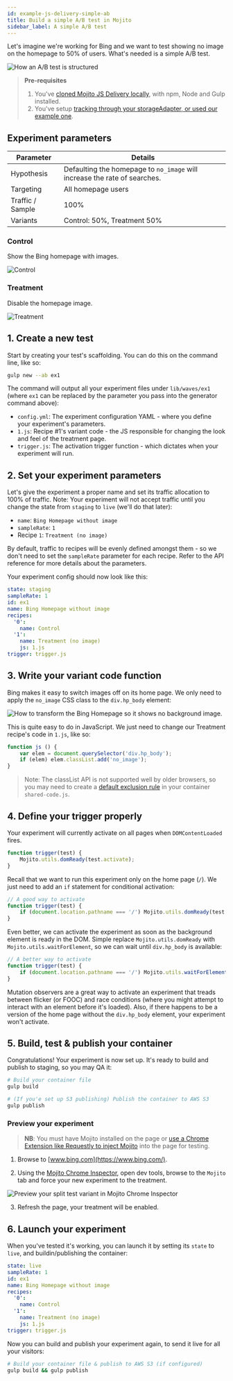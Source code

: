 ```yaml
---
id: example-js-delivery-simple-ab
title: Build a simple A/B test in Mojito
sidebar_label: A simple A/B test
---
```


Let's imagine we're working for Bing and we want to test showing no image on the homepage to 50% of users. What's needed is a simple A/B test.

![How an A/B test is structured](/img/examples/js-delivery-simple-ab.png)
<!-- https://mermaid-js.github.io/mermaid-live-editor/#/edit/eyJjb2RlIjoiZ3JhcGggTFJcbiAgQShUcmFmZmljKSAtLT58MTAwJXwgQntFeHBlcmltZW50fVxuICBCIC0tPnw1MCV8IERbQ29udHJvbF1cbiAgQiAtLT58NTAlfCBFW1RyZWF0bWVudF1cblx0XHQiLCJtZXJtYWlkIjp7InRoZW1lIjoiZGVmYXVsdCJ9LCJ1cGRhdGVFZGl0b3IiOmZhbHNlfQ -->


> **Pre-requisites** 
> 1) You've [cloned Mojito JS Delivery locally](https://github.com/mint-metrics/mojito-js-delivery), with npm, Node and Gulp installed. 
> 2) You've setup [tracking through your storageAdapter, or used our example one](/docs/js-delivery-api-storage-adapter#example-storage-adapter--test-object-override).

## Experiment parameters

| Parameter | Details |
|------------------|---------------------------------------------------------------------------|
| Hypothesis | Defaulting the homepage to `no_image` will increase the rate of searches. |
| Targeting | All homepage users |
| Traffic / Sample | 100% |
| Variants | Control: 50%, Treatment 50% |

### Control

Show the Bing homepage with images.

![Control](/img/examples/js-delivery-simple-ab-control.jpg)

### Treatment

Disable the homepage image.

![Treatment](/img/examples/js-delivery-simple-ab-treatment.png)

## 1. Create a new test 

Start by creating your test's scaffolding. You can do this on the command line, like so:

```sh
gulp new --ab ex1
```

The command will output all your experiment files under `lib/waves/ex1` (where `ex1` can be replaced by the parameter you pass into the generator command above):

 - `config.yml`: The experiment configuration YAML - where you define your experiment's parameters.
 - `1.js`: Recipe #1's variant code - the JS responsible for changing the look and feel of the treatment page.
 - `trigger.js`: The activation trigger function - which dictates when your experiment will run.

## 2. Set your experiment parameters

Let's give the experiment a proper name and set its traffic allocation to 100% of traffic. Note: Your experiment will not accept traffic until you change the state from `staging` to `live` (we'll do that later):

 - `name`: `Bing Homepage without image`
 - `sampleRate`: `1`
 - Recipe `1`: `Treatment (no image)`

By default, traffic to recipes will be evenly defined amongst them - so we don't need to set the `sampleRate` parameter for each recipe. Refer to the API reference for more details about the parameters.

Your experiment config should now look like this:

```yml
state: staging
sampleRate: 1
id: ex1
name: Bing Homepage without image
recipes:
  '0':
    name: Control
  '1':
    name: Treatment (no image)
    js: 1.js
trigger: trigger.js
```

## 3. Write your variant code function

Bing makes it easy to switch images off on its home page. We only need to apply the `no_image` CSS class to the `div.hp_body` element:

![How to transform the Bing Homepage so it shows no background image.](/img/examples/js-delivery-simple-ab-dom.png)

This is quite easy to do in JavaScript. We just need to change our Treatment recipe's code in `1.js`, like so:

```js
function js () {
    var elem = document.querySelector('div.hp_body');
    if (elem) elem.classList.add('no_image');
}
```

> Note: The classList API is not supported well by older browsers, so you may need to create a [default exclusion rule](js-delivery-customisation#default-exclusion-rule) in your container `shared-code.js`.

## 4. Define your trigger properly

Your experiment will currently activate on all pages when `DOMContentLoaded` fires.

```js
function trigger(test) {
    Mojito.utils.domReady(test.activate);
}
```

Recall that we want to run this experiment only on the home page (`/`). We just need to add an `if` statement for conditional activation:

```js
// A good way to activate
function trigger(test) {
    if (document.location.pathname === '/') Mojito.utils.domReady(test.activate);
}
```

Even better, we can activate the experiment as soon as the background element is ready in the DOM. Simple replace `Mojito.utils.domReady` with `Mojito.utils.waitForElement`, so we can wait until `div.hp_body` is available:

```js
// A better way to activate
function trigger(test) {
    if (document.location.pathname === '/') Mojito.utils.waitForElement('div.hp_body', test.activate);
}
```

Mutation observers are a great way to activate an experiment that treads between flicker (or FOOC) and race conditions (where you might attempt to interact with an element before it's loaded). Also, if there happens to be a version of the home page without the `div.hp_body` element, your experiment won't activate.

## 5. Build, test & publish your container

Congratulations! Your experiment is now set up. It's ready to build and publish to staging, so you may QA it:

```sh
# Build your container file
gulp build

# (If you'e set up S3 publishing) Publish the container to AWS S3
gulp publish
```

### Preview your experiment

> **NB**: You must have Mojito installed on the page or [use a Chrome Extension like Requestly to inject Mojito](example-js-delivery-requestly-staging) into the page for testing.

1. Browse to [www.bing.com](https://www.bing.com/). 

2. Using the [Mojito Chrome Inspector](https://chrome.google.com/webstore/detail/mojito-chrome-inspector/pogeofjajfmbkkbkpddgjfnadkajidpl), open dev tools, browse to the `Mojito` tab and force your new experiment to the treatment.

![Preview your split test variant in Mojito Chrome Inspector](/img/examples/js-delivery-simple-ab-preview.png)

3. Refresh the page, your treatment will be enabled.

## 6. Launch your experiment

When you've tested it's working, you can launch it by setting its `state` to `live`, and buildin/publishing the container:

```yml
state: live
sampleRate: 1
id: ex1
name: Bing Homepage without image
recipes:
  '0':
    name: Control
  '1':
    name: Treatment (no image)
    js: 1.js
trigger: trigger.js
```

Now you can build and publish your experiment again, to send it live for all your visitors:

```sh
# Build your container file & publish to AWS S3 (if configured)
gulp build && gulp publish
```

